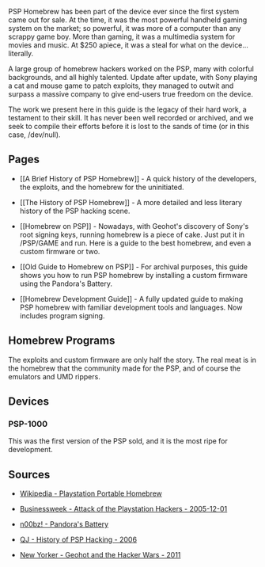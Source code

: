 PSP Homebrew has been part of the device ever since the first system came out for sale. At the time, it was the most powerful handheld gaming system on the market; so powerful, it was more of a computer than any scrappy game boy. More than gaming, it was a multimedia system for movies and music. At $250 apiece, it was a steal for what on the device... literally.

A large group of homebrew hackers worked on the PSP, many with colorful backgrounds, and all highly talented. Update after update, with Sony playing a cat and mouse game to patch exploits, they managed to outwit and surpass a massive company to give end-users true freedom on the device. 

The work we present here in this guide is the legacy of their hard work, a testament to their skill. It has never been well recorded or archived, and we seek to compile their efforts before it is lost to the sands of time (or in this case, /dev/null).

## Pages

* [[A Brief History of PSP Homebrew]] - A quick history of the developers, the exploits, and the homebrew for the uninitiated.
* [[The History of PSP Homebrew]] - A more detailed and less literary history of the PSP hacking scene.

* [[Homebrew on PSP]] - Nowadays, with Geohot's discovery of Sony's root signing keys, running homebrew is a piece of cake. Just put it in /PSP/GAME and run. Here is a guide to the best homebrew, and even a custom firmware or two.
* [[Old Guide to Homebrew on PSP]] - For archival purposes, this guide shows you how to run PSP homebrew by installing a custom firmware using the Pandora's Battery.

* [[Homebrew Development Guide]] - A fully updated guide to making PSP homebrew with familiar development tools and languages. Now includes program signing.

## Homebrew Programs

The exploits and custom firmware are only half the story. The real meat is in the homebrew that the community made for the PSP, and of course the emulators and UMD rippers. 

## Devices

### PSP-1000

This was the first version of the PSP sold, and it is the most ripe for development.

## Sources

* [Wikipedia - Playstation Portable Homebrew](http://en.wikipedia.org/w/index.php?title=PlayStation_Portable_homebrew)
* [Businessweek - Attack of the Playstation Hackers - 2005-12-01](http://www.businessweek.com/technology/content/dec2005/tc20051230_356459.htm)

* [n00bz! - Pandora's Battery](http://www.noobz.eu/joomla/news/pandoras-battery.html)
* [QJ - History of PSP Hacking - 2006](http://www.qj.net/psp/hacks-exploits/psp-hacking-a-trip-down-memory-lane.html)
* [New Yorker - Geohot and the Hacker Wars - 2011](http://www.newyorker.com/reporting/2012/05/07/120507fa_fact_kushner?currentPage=1)